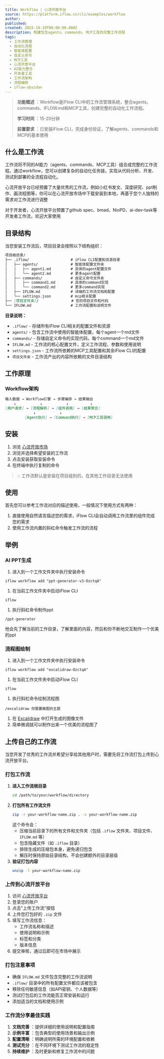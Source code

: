 ```yaml
---
title: Workflow | 心流开放平台
source: https://platform.iflow.cn/cli/examples/workflow
author:
published:
created: 2025-10-19T00:00:00.000Z
description: 构建包含agents、commands、MCP工具的完整工作流程
tags:
  - 工作流管理
  - 自动化流程
  - 智能体配置
  - 自定义命令
  - MCP工具
  - 心流开放平台
  - AI能力整合
  - 开发者工具
  - 工作流架构
  - 流程编排
  - iflow-obsidan
---
```

> **功能概述** ：Workflow是iFlow CLI中的工作流管理系统，整合agents、commands、IFLOW.md和MCP工具，创建完整的自动化工作流程。
> 
> **学习时间** ：15-20分钟
> 
> **前置要求** ：已安装iFlow CLI，完成身份验证，了解agents、commands和MCP的基本使用

## 什么是工作流

工作流将不同的AI能力（agents、commands、MCP工具）组合成完整的工作流程。通过workflow，您可以创建复杂的自动化任务链，实现从代码分析、开发、测试到部署的全流程自动化。

心流开放平台已经预置了大量优秀的工作流，例如小红书发文、深度研究、ppt制作、画流程图等，你可以在心流开放市场中下载安装到本地，再基于您个人独特的需求对工作流进行调整

对于开发者，心流开放平台预置了github spec、bmad、NioPD、ai-dev-task等开发者工作流，欢迎大家使用

## 目录结构

当您安装工作流后，项目目录会按照以下结构组织：

```markdown
项目根目录/
├── .iflow/                   # iFlow CLI配置和资源目录
│   ├── agents/               # 智能体配置文件夹
│   │   ├── agent1.md         # 具体的agent配置文件
│   │   └── agent2.md         # 更多agent配置
│   ├── commands/             # 自定义命令文件夹
│   │   ├── command1.md       # 具体的command实现
│   │   └── command2.md       # 更多command实现
│   ├── IFLOW.md              # 详细的工作流文档和配置
│   └── settings.json         # mcp相关配置
├── [项目文件夹]/               # 您的项目文件和代码
└── IFLOW.md                  # 工作流配置和说明文件
```

**目录说明：**

- `.iflow/` - 存储所有iFlow CLI相关的配置文件和资源
- `agents/` - 包含工作流中使用的智能体配置，每个agent一个md文件
- `commands/` - 存储自定义命令的实现代码，每个command一个md文件
- `IFLOW.md` - 工作流的核心配置文件，定义工作流程、参数和使用说明
- `settings.json` - 工作流所依赖的MCP工具配置和其余iFlow CLI的配置
- `项目文件夹` - 工作流产出的内容所依赖的文件目录结构

## 工作原理

### Workflow架构

```markdown
输入数据 → Workflow引擎 → 步骤编排 → 结果输出
    ↓           ↓           ↓          ↓
[用户请求] → [流程解析] → [组件调用] → [结果聚合]
             ↓           ↓
         [Agent执行] → [Command执行] → [MCP工具调用]
```

## 安装

1. 浏览 [心流开放市场](https://platform.iflow.cn/agents?type=workflows)
2. 浏览并选择希望安装的工作流
3. 点击安装获取安装命令
4. 在终端中执行复制的命令

> 💡 工作流默认是安装在项目级别的，在其他工作目录无法使用

## 使用

首先您可以参考工作流对应的描述使用，一般情况下使用方式有两种：

1. 直接使用自然语言描述您的需求，iFlow CLI会自动调用工作流里的组件完成您的需求
2. 使用工作流内置的斜杠命令触发工作流的流程

## 举例

### AI PPT生成

1. 进入到一个工作文件夹中执行安装命令
```shell
iflow workflow add "ppt-generator-v3-OzctqA"
```
1. 在当前工作文件夹中启动iFlow CLI
```shell
iflow
```
1. 执行斜杠命令制作ppt
```shell
/ppt-generator
```

他会先了解当前的工作目录，了解里面的内容，然后和你不断地交互制作一个优美的ppt

### 流程图绘制

1. 进入到一个工作文件夹中执行安装命令
```shell
iflow workflow add "excalidraw-OzctqA"
```
1. 在当前工作文件夹中启动iFlow CLI
```shell
iflow
```
1. 执行斜杠命令绘制流程图
```shell
/excalidraw 你需要画图的主题
```
1. 在 [Excalidraw](https://excalidraw.com/) 中打开生成的图像文件
2. 简单微调就可以制作出来一个优美的流程图了

## 上传自己的工作流

当您开发了优秀的工作流并希望分享给其他用户时，需要先将工作流打包上传到心流开放平台。

### 打包工作流

1. **进入工作流根目录**
	```bash
	cd /path/to/your/workflow/directory
	```
2. **打包所有工作流文件**
	```bash
	zip -r your-workflow-name.zip . -x your-workflow-name.zip
	```
	这个命令会：
	- 压缩当前目录下的所有文件和文件夹（包括 `.iflow` 文件夹、项目文件、 `IFLOW.md` 等）
	- 包含隐藏文件（如 `.iflow` 目录）
	- 排除生成的压缩包本身，避免递归包含
	- 解压时保持原始目录结构，不会创建额外的目录层级
3. **验证打包内容**
	```bash
	unzip -l your-workflow-name.zip
	```

### 上传到心流开放平台

1. 访问 [心流开放平台](https://platform.iflow.cn/agents?type=workflows)
2. 登录您的账户
3. 点击"上传工作流"按钮
4. 上传您打包好的 `.zip` 文件
5. 填写工作流信息：
	- 工作流名称和描述
	- 使用说明和示例
	- 标签和分类
	- 版本信息
6. 提交审核，通过后即可在市场中展示

### 打包注意事项

- 确保 `IFLOW.md` 文件包含完整的工作流说明
- `.iflow/` 目录中的所有配置文件都应该被包含
- 移除任何敏感信息（如API密钥、个人数据等）
- 测试打包后的工作流能否正常安装和运行
- 添加适当的文档和使用示例

### 工作流分享最佳实践

1. **文档完善** ：提供详细的使用说明和配置指南
2. **示例丰富** ：包含典型的使用场景和输出示例
3. **配置清晰** ：明确说明所需的环境配置和依赖
4. **测试充分** ：在不同环境下测试工作流的稳定性
5. **持续维护** ：及时更新和修复工作流中的问题